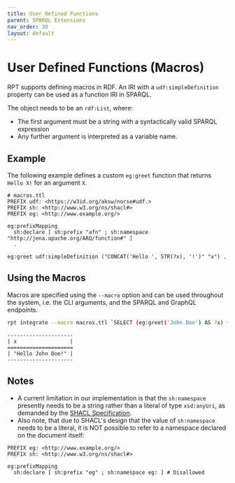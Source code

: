 ```yaml
---
title: User Defined Functions
parent: SPARQL Extensions
nav_order: 30
layout: default
---
```


# User Defined Functions (Macros)

RPT supports defining macros in RDF. 
An IRI with a `udf:simpleDefinition` property can be used as a function IRI in SPARQL.

The object needs to be an `rdf:List`, where:

* The first argument must be a string with a syntactically valid SPARQL expression
* Any further argument is interpreted as a variable name.

## Example

The following example defines a custom `eg:greet` function that returns `Hello X!` for an argument `X`.

```turtle
# macros.ttl
PREFIX udf: <https://w3id.org/aksw/norse#udf.>
PREFIX sh: <http://www.w3.org/ns/shacl#>
PREFIX eg: <http://www.example.org/>

eg:prefixMapping
  sh:declare [ sh:prefix "afn" ; sh:namespace "http://jena.apache.org/ARQ/function#" ]
  .

eg:greet udf:simpleDefinition ("CONCAT('Hello ', STR(?x), '!')" "x") .
```

## Using the Macros

Macros are specified using the `--macro` option and can be used throughout the system, i.e. the CLI arguments, and the SPARQL and GraphQL endpoints.

```bash
rpt integrate --macro macros.ttl `SELECT (eg:greet('John Doe') AS ?x) {}` --out-format txt
```

```
---------------------
| x                 |
=====================
| "Hello John Doe!" |
---------------------
```

## Notes

* A current limitation in our implementation is that the `sh:namespace` presently needs to be a string rather than a literal of type `xsd:anyUri`, as demanded by the [SHACL Specification](https://www.w3.org/TR/shacl/).
* Also note, that due to SHACL's design that the value of `sh:namespace` needs to be a literal, it is NOT possible to refer to a namespace declared on the document itself:

```ttl
PREFIX eg: <http://www.example.org/>
PREFIX sh: <http://www.w3.org/ns/shacl#>

eg:prefixMapping
  sh:declare [ sh:prefix "eg" ; sh:namespace eg: ] # Disallowed
```

